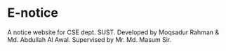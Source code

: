 # E-notice
A notice website for CSE dept. SUST. Developed by Moqsadur Rahman &amp; Md. Abdullah Al Awal. Supervised by Mr. Md. Masum Sir.
